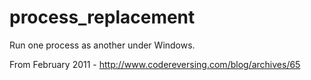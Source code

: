 # process_replacement
Run one process as another under Windows.

From February 2011 - http://www.codereversing.com/blog/archives/65

